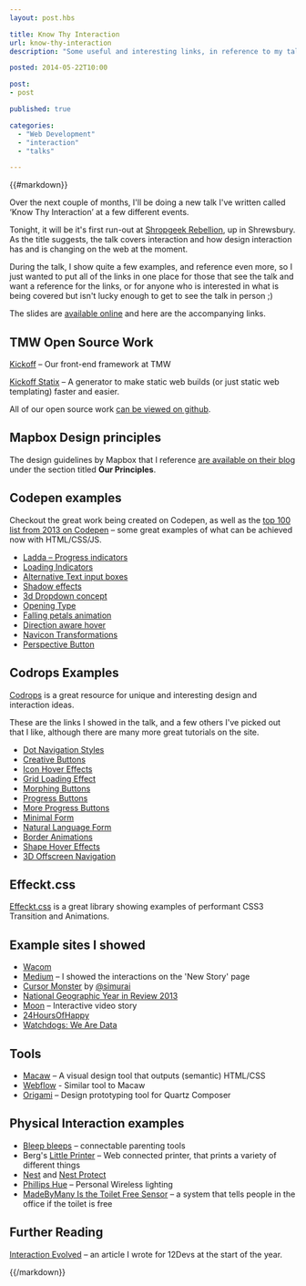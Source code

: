 ```yaml
---
layout: post.hbs

title: Know Thy Interaction
url: know-thy-interaction
description: "Some useful and interesting links, in reference to my talk at Shropgeek, up in Shrewsbury."

posted: 2014-05-22T10:00

post:
- post

published: true

categories:
  - "Web Development"
  - "interaction"
  - "talks"

---
```


{{#markdown}}

Over the next couple of months, I'll be doing a new talk I've written called ‘Know Thy Interaction’ at a few different events.

Tonight, it will be it's first run-out at [Shropgeek Rebellion](http://www.shropgeek.co.uk/events/rebellion-6-22-5-14/), up in Shrewsbury.  As the title suggests, the talk covers interaction and how design interaction has and is changing on the web at the moment.

During the talk, I show quite a few examples, and reference even more, so I just wanted to put all of the links in one place for those that see the talk and want a reference for the links, or for anyone who is interested in what is being covered but isn't lucky enough to get to see the talk in person ;)

The slides are [available online](http://www.slideshare.net/nolly00/know-thy-interaction-how-interaction-is-changing-what-we-create-on-the-web) and here are the accompanying links.

## TMW Open Source Work

[Kickoff](http://tmwagency.github.io/kickoff/) – Our front-end framework at TMW

[Kickoff Statix](http://tmwagency.github.io/kickoff/statix/index.html) – A generator to make static web builds (or just static web templating) faster and easier.

All of our open source work [can be viewed on github](https://github.com/tmwagency).

## Mapbox Design principles
The design guidelines by Mapbox that I reference [are available on their blog](https://www.mapbox.com/blog/redesigning-mapbox/) under the section titled **Our Principles**.

## Codepen examples

Checkout the great work being created on Codepen, as well as the [top 100 list from 2013 on Codepen](http://codepen.io/2013/popular/) – some great examples of what can be achieved now with HTML/CSS/JS.

- [Ladda – Progress indicators](http://codepen.io/hakimel/full/gkeha)
- [Loading Indicators](http://codepen.io/CreativeJuiz/pen/vFBIh)
- [Alternative Text input boxes](http://codepen.io/MichaelArestad/full/ohLIa)
- [Shadow effects](http://codepen.io/juanbrujo/full/yGpAK)
- [3d Dropdown concept](http://codepen.io/soulwire/full/EKmwC)
- [Opening Type](http://codepen.io/diegopardo/full/GqEho)
- [Falling petals animation](http://codepen.io/anandylaanbaatar/full/tqdmv)
- [Direction aware hover](http://codepen.io/noeldelgado/full/pGwFx)
- [Navicon Transformations](http://codepen.io/bennettfeely/full/twbyA)
- [Perspective Button](http://codepen.io/bennettfeely/full/ErFGv)

## Codrops Examples

[Codrops](http://tympanus.net/codrops/) is a great resource for unique and interesting design and interaction ideas.

These are the links I showed in the talk, and a few others I've picked out that I like, although there are many more great tutorials on the site.

- [Dot Navigation Styles](http://tympanus.net/Development/DotNavigationStyles/)
- [Creative Buttons](http://tympanus.net/Development/CreativeButtons/)
- [Icon Hover Effects](http://tympanus.net/Development/IconHoverEffects/#set-1)
- [Grid Loading Effect](http://tympanus.net/Tutorials/SamsungGrid/index2.html)
- [Morphing Buttons](http://tympanus.net/Development/ButtonComponentMorph/)
- [Progress Buttons](http://tympanus.net/Tutorials/CircularProgressButton/)
- [More Progress Buttons](http://tympanus.net/Development/ProgressButtonStyles/)
- [Minimal Form](http://tympanus.net/Development/MinimalForm/)
- [Natural Language Form](http://http://tympanus.net/Tutorials/NaturalLanguageForm/)
- [Border Animations](http://tympanus.net/Tutorials/BorderAnimationSVG/)
- [Shape Hover Effects](http://tympanus.net/Tutorials/ShapeHoverEffectSVG/index.html)
- [3D Offscreen Navigation](http://tympanus.net/Development/PerspectivePageViewNavigation/index.html)

## Effeckt.css

[Effeckt.css](http://h5bp.github.io/Effeckt.css/) is a great library showing examples of performant CSS3 Transition and Animations.


## Example sites I showed

- [Wacom](http://www.wacom.com/)
- [Medium](https://medium.com/) – I showed the interactions on the 'New Story' page
- [Cursor Monster](http://simurai.com/projects/cursor-monster/) by [@simurai](https://twitter.com/simurai)
- [National Geographic Year in Review 2013](http://www.nationalgeographic.com/year-in-review-2013/)
- [Moon](http://unahistoriaquedalavuelta.com/en/) – Interactive video story
- [24HoursOfHappy](http://24hoursofhappy.com/)
- [Watchdogs: We Are Data](http://wearedata.watchdogs.com/)

## Tools

- [Macaw](http://macaw.co/) – A visual design tool that outputs (semantic) HTML/CSS
- [Webflow](https://webflow.com/) - Similar tool to Macaw
- [Origami](http://facebook.github.io/origami/) – Design prototyping tool for Quartz Composer

## Physical Interaction examples

- [Bleep bleeps](http://www.bleepbleeps.com/) – connectable parenting tools
- Berg's [Little Printer](http://littleprinter.com/) – Web connected printer, that prints a variety of different things
- [Nest](https://nest.com/uk/) and [Nest Protect](https://nest.com/uk/smoke-co-alarm/life-with-nest-protect/)
- [Phillips Hue](http://meethue.com/) – Personal Wireless lighting
- [MadeByMany Is the Toilet Free Sensor](http://madebymany.com/blog/is-the-toilet-free) – a system that tells people in the office if the toilet is free


## Further Reading

[Interaction Evolved](http://12devsofxmas.co.uk/2013/12/day-3-interaction-evolved/) – an article I wrote for 12Devs at the start of the year.


{{/markdown}}
